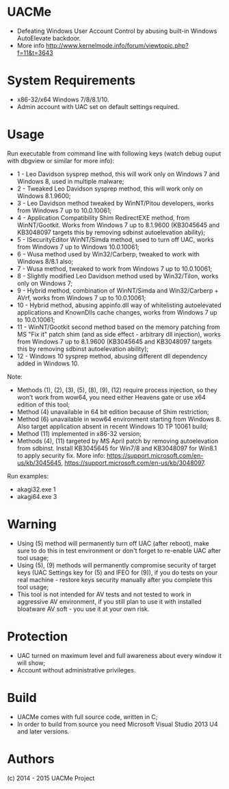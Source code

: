 # UACMe
* Defeating Windows User Account Control by abusing built-in Windows AutoElevate backdoor.
* More info http://www.kernelmode.info/forum/viewtopic.php?f=11&t=3643

# System Requirements

* x86-32/x64 Windows 7/8/8.1/10.
* Admin account with UAC set on default settings required.

# Usage

Run executable from command line with following keys (watch debug ouput with dbgview or similar for more info):
* 1 - Leo Davidson sysprep method, this will work only on Windows 7 and Windows 8, used in multiple malware;
* 2 - Tweaked Leo Davidson sysprep method, this will work only on Windows 8.1.9600;
* 3 - Leo Davidson method tweaked by WinNT/Pitou developers, works from Windows 7 up to 10.0.10061;
* 4 - Application Compatibility Shim RedirectEXE method, from WinNT/Gootkit. Works from Windows 7 up to 8.1.9600 (KB3045645 and KB3048097 targets this by removing sdbinst autoelevation ability);
* 5 - ISecurityEditor WinNT/Simda method, used to turn off UAC, works from Windows 7 up to Windows 10.0.10061;
* 6 - Wusa method used by Win32/Carberp, tweaked to work with Windows 8/8.1 also;
* 7 - Wusa method, tweaked to work from Windows 7 up to 10.0.10061;
* 8 - Slightly modified Leo Davidson method used by Win32/Tilon, works only on Windows 7;
* 9 - Hybrid method, combination of WinNT/Simda and Win32/Carberp + AVrf, works from Windows 7 up to 10.0.10061;
* 10 - Hybrid method, abusing appinfo.dll way of whitelisting autoelevated applications and KnownDlls cache changes, works from Windows 7 up to 10.0.10061;
* 11 - WinNT/Gootkit second method based on the memory patching from MS "Fix it" patch shim (and as side effect - arbitrary dll injection), works from Windows 7 up to 8.1.9600 (KB3045645 and KB3048097 targets this by removing sdbinst autoelevation ability);
* 12 - Windows 10 sysprep method, abusing different dll dependency added in Windows 10.

Note:
* Methods (1), (2), (3), (5), (8), (9), (12) require process injection, so they won't work from wow64, you need either Heavens gate or use x64 edition of this tool;
* Method (4) unavailable in 64 bit edition because of Shim restriction;
* Method (6) unavailable in wow64 environment starting from Windows 8. Also target application absent in recent Windows 10 TP 10061 build;
* Method (11) implemented in x86-32 version;
* Methods (4), (11) targeted by MS April patch by removing autoelevation from sdbinst. Install KB3045645 for Win7/8 and KB3048097 for Win8.1 to apply security fix. More info: https://support.microsoft.com/en-us/kb/3045645, https://support.microsoft.com/en-us/kb/3048097.

Run examples:
* akagi32.exe 1
* akagi64.exe 3

# Warning
* Using (5) method will permanently turn off UAC (after reboot), make sure to do this in test environment or don't forget to re-enable UAC after tool usage;
* Using (5), (9) methods will permanently compromise security of target keys (UAC Settings key for (5) and IFEO for (9)), if you do tests on your real machine - restore keys security manually after you complete this tool usage;
* This tool is not intended for AV tests and not tested to work in aggressive AV environment, if you still plan to use it with installed bloatware AV soft - you use it at your own risk.

# Protection
* UAC turned on maximum level and full awareness about every window it will show;
* Account without administrative privileges.

# Build 

* UACMe comes with full source code, written in C;
* In order to build from source you need Microsoft Visual Studio 2013 U4 and later versions.
 
# Authors

(c) 2014 - 2015 UACMe Project

